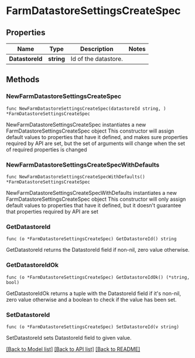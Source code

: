 # FarmDatastoreSettingsCreateSpec

## Properties

Name | Type | Description | Notes
------------ | ------------- | ------------- | -------------
**DatastoreId** | **string** | Id of the datastore. | 

## Methods

### NewFarmDatastoreSettingsCreateSpec

`func NewFarmDatastoreSettingsCreateSpec(datastoreId string, ) *FarmDatastoreSettingsCreateSpec`

NewFarmDatastoreSettingsCreateSpec instantiates a new FarmDatastoreSettingsCreateSpec object
This constructor will assign default values to properties that have it defined,
and makes sure properties required by API are set, but the set of arguments
will change when the set of required properties is changed

### NewFarmDatastoreSettingsCreateSpecWithDefaults

`func NewFarmDatastoreSettingsCreateSpecWithDefaults() *FarmDatastoreSettingsCreateSpec`

NewFarmDatastoreSettingsCreateSpecWithDefaults instantiates a new FarmDatastoreSettingsCreateSpec object
This constructor will only assign default values to properties that have it defined,
but it doesn't guarantee that properties required by API are set

### GetDatastoreId

`func (o *FarmDatastoreSettingsCreateSpec) GetDatastoreId() string`

GetDatastoreId returns the DatastoreId field if non-nil, zero value otherwise.

### GetDatastoreIdOk

`func (o *FarmDatastoreSettingsCreateSpec) GetDatastoreIdOk() (*string, bool)`

GetDatastoreIdOk returns a tuple with the DatastoreId field if it's non-nil, zero value otherwise
and a boolean to check if the value has been set.

### SetDatastoreId

`func (o *FarmDatastoreSettingsCreateSpec) SetDatastoreId(v string)`

SetDatastoreId sets DatastoreId field to given value.



[[Back to Model list]](../README.md#documentation-for-models) [[Back to API list]](../README.md#documentation-for-api-endpoints) [[Back to README]](../README.md)



